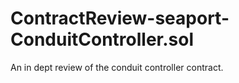 # ContractReview-seaport-ConduitController.sol
An in dept review of the conduit controller contract.
